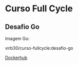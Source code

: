 # Curso Full Cycle

## Desafio Go

Imagem Go: 

virb30/curso-fullcycle:desafio-go

[Dockerhub](https://hub.docker.com/layers/virb30/curso-fullcycle/desafio-go/images/sha256-2e55451f412620756bb270339a1a1c858e8ac36b60acc32bf48337b1af9f7606?context=repo)